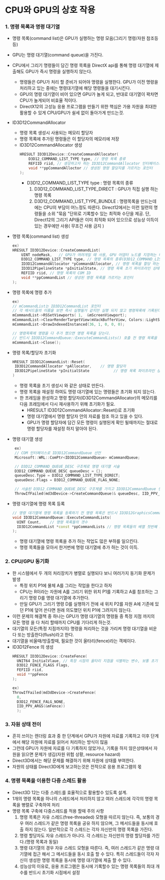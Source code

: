 # CPU와 GPU의 상호 작용
### 1. 명령 목록과 명령 대기열
 + 명령 목록(command list)은 GPU가 실행하는 명령 모음(그리기 명령/자원 참조등등)
 + GPU는 명령 대기열(command queue)을 가진다.
 + CPU에서 그리기 명령들이 담긴 명령 목록을 DirectX api를 통해 명령 대기열에 제출해도 GPU가 즉시 명령을 실행하지 않는다.
   - 명령들은 GPU가 처리 할 준비가 되어야 명령을 실행한다. GPU가 이전 명령을 처리하고 있는 중에는 명령대기열에 해당 명령들을 대기시킨다.
   - GPU의 명령 대기열이 비어 있으면 GPU가 놀게 되고, 반대로 대기열이 꽉차면 CPU가 놀게되어 비효율 적이다. 
   - DirectX12의 고성능 응용 프로그램을 만들기 위한 핵심은 가용 자원을 최대한 활용할 수 있게 CPU/GPU가 쉴세 없이 돌아가게 만드는것.

 + ID3D12CommandAllocator
   - 명령 목록 생성시 사용되는 메모리 할당자
   - 명령 목록에 추가된 명령들은 이 할당자의 메모리에 저장
   - ID3D12CommandAllocator 생성
      ```c++
      HRESULT ID3D12Device::CreateCommandAllocator(
          D3D12_COMMAND_LIST_TYPE type, // 명령 목록 종류 
          REFIID riid, // 생성하고자 하는 ID3D12CommandAllocator 인터페이스의 COM ID
          void **ppCommandAlloctor // 생성된 명령 할당자를 가르키는 포인터
      );
      ```
      - D3D12_COMMAND_LIST_TYPE type : 명령 목록의 종류
        1. D3D12_COMMAND_LIST_TYPE_DIRECT : GPU가 직접 실행 하는 명령 목록
        2. D3D12_COMMAND_LIST_TYPE_BUNDLE : 명령목록을 만드는데에는 CPU의 부담이 어느정도 따른다. Direct12에서는 이런 일련의 명령들을 소위 "묶음 "단위로 기록할수 있는 최적화 수단을 제공. 단, Direct12의 그리기 API들은 이미 최적화 되어 있으므로 성능상 이득이 있는 경우에만 사용( 무조건 사용 금지 )

 + 명령 목록(command list) 생성
   ```c++
   ex)
   HRESULT ID3D12Device::CreateCommandList(
       UINT nodeMask,   // GPU가 여려개일 때 사용, GPU 어댑터 노드를 지정하는 비트마스크 , GPU가 1개 일 때는 0 세팅
       D3D12_COMMAND_LIST_TYPE type, // 명령 목록의 종류(D3D12_COMMAND_LIST_TYPE_DIRECT, D3D12_COMMAND_LIST_TYPE_BUNDLE)
       ID3D12CommandAllocator *pCommandAllocator, // 명령 목록을 할당 하는 명령 할당자.
       ID3D12PipelineState *pInitialState, // 명령 목록 초기 파이프라인 상태를 지정
       REFIID riid, // 명령 목록의 COM ID
       void **ppCommandList // 생성된 명령 목록를 가르키는 포인터
   );
   ```
 + 명령 목록에 명령 추가
   ```c++
   ex)
   // mCommandList는 ID3D12CommandList 포인터
   // 각 메서드들의 이름을 보면 즉시 실행될거 같지만 실행 되지 않고 명령목록에 기록된다.
   mCommandList->RSSetViewports( 1,  &mScreenViewport);
   mCommandList->ClearRenderTargetView(mVackBufferView, Colors::LightSteelBlue, 0, nullptr);
   mCommandList->DrawIndexedInstanced(36, 1, 0, 0, 0);

   // 명령목록에 명령을 다 추가 했으면 명령 목록을 닫는다.
   // 반드시 ID3D12CommandQueue::ExecuteCommandLists() 호출 전 명령 목록을 닫아줘야 된다.
   mCommandList->Close();
   ```
 + 명령 목록/할당자 초기화
    ```c++
   HRESULT ID3D12CommandList::Reset(
     ID3D12CommandAllocator *pAllocator,    // 명령 할당자
     ID3D12PipelineState *pInitialState           // 명령 목록 파이프라인 상태 지정
   )
    ```
   - 명령 목록을 초기 생성시 와 같은 상태로 만든다.
   - 명령 목록을 재설정 하여도 명령 대기열에 있는 명령들은 초기화 되지 않는다. 
   - 한 프레임을 완성하고 명령 할당자(ID3D12CommandAllocator)의 메모리를 다음 프레임에서 다시 재사용하기 위해 초기화가 필요.
     - HRESULT ID3D12CommandAllocator::Reset()로 초기화
     - 명령 대기열에서 명령 할당자 안의 자료를 참조 하고 있을 수 있다.
     - GPU가 명령 할당자에 담긴 모든 명령이 실행된게 확인 될때까지는 절대로 명령 할당자를 재설정 하지 말아야 된다.
 + 명령 대기열 생성
   ```c++
    ex)
    // COM 인터페이스로 ID3D12CommandQueue 선언
    Microsoft::WRL::ComPtr<ID3D12CommandQueue> mCommandQueue;

    // D3D12_COMMAND_QUEUE_DESC 구조체로 명령 대기열 서술
    D3D12_COMMAND_QUEUE_DESC queueDesc = {};
    queueDesc.Type = D3D12_COMMAND_LIST_TYPE_DIRECT;
    queueDesc.Flags = D3D12_COMMAND_QUEUE_FLAG_NONE;

    // 서술된 D3D12_COMMAND_QUEUE_DESC 구조체를 가지고 ID3D12CommandQueue 생성.
    ThrowIfFailed(md3dDevice->CreateCommandQueue(& queueDesc, IID_PPV_ARGS(&mCommandQueue)));
   ```
 + 명령 대기열에 명령 목록 등록
   ```c++
   // 명령 대기열에 명령 목록을 등록하기 전 명령 목록은 반드시 ID3D12GraphicsCommandList::Close()를 호출 해야된다.
   void ID3D12CommandQueue::ExecuteCommandLists(
     UINT Count,    // 명령 목록들의 갯수
     ID3D12CommandList *const *ppCommandLists // 명령 목록들의 배열 첫번째 포인터.
   );
   ```
   - 명령 대기열에 명령 목록을 추가 하는 작업도 많은 부하를 일으킨다.
   - 명령 목록들을 모아서 한거번에 명령 대기열에 추가 하는 것이 이득.

### 2. CPU/GPU 동기화
 + 한 시스템에서 두 개의 처리장치가 병렬로 실행되다 보니 여러가지 동기화 문제가 발생
   - 특정 위치 P1에 물체 A를 그리는 작업을 한다고 하자
   - CPU는 R이라는 자원에 A를 그리기 위한 위치 P1를 기록하고 A를 참조하는 그리기 명령 D를 명령 대기열에 추가한다.
   - 만일 GPU가 그리기 명령 D를 실행하기 전에 새 위치 P2를 자원 A에 기존에 있던 P1에 덮어 쓴다면 원래 의도했던 위치 P1에 그려지지 않는다.
 + 이런 문제의 해결책 중 하나는  GPU가 명령 대기열의 명령들 중 특정 지점 까지의 모든 명령 을 다 처리 할때까지 CPU를 기다리게 하는것.
 + 대기열의 모든(특정 지점까지의) 명령을 처리하는 것을 가리켜 명령 대기열을 비운다 또는 방출한다(flush)라고 한다.
 + 대기열을 비울때/방출할때, 필요한 것이 울타리(fence)라는 객체이다.
 + ID3D12Fence 의 생성
   ```c++
   HRESULT ID3D12Device::CreateFence(
     UNIT64 InitialVlaue, // 특정 시점의 울타리 지점을 식별하는 변수, 보통 초기 0으로 세팅후 새 울타리를 생성할때마나 값을 1씩 증가
     D3D12_FENCE_FLAGS Flags,
     FEFIID riid,
     void **ppFence
   );

   ex)
   ThrowIfFailed(md3dDevice->CreateFence(
     0,
     D3D12_FENCE_FALG_NONE, 
     IID_PPV_ARGS(&mFence))
     );
   ```
 ### 3. 자원 상태 전이
  + 흔히 쓰이는 렌더링 효과 중 한 단계에서 GPU가 자원에 자료를 기록하고 이후 단계에서 해당 자원에 자료를 읽어서 처리하는 방식이 많음
  + 그런데 GPU가 자원에 자료를 다 기록하지 않았거나, 기록을 하지 않은상태에서 자원을 읽으면 문제가 생김(자원 위험 상황, resource hazard)
  + Direct3D에서는 해당 문제를 해결하기 위해 자원에 상태를 부여한다.
  + 자원의 상태를 Direct3D에게 보고하는것은 전적으로 응용 프로그램의 몫

### 4. 명령 목록을 이용한 다중 스레드 활용
  + Direct3D 12는 다중 스레드를 효율적으로 활용할수 있도록 설계.
  + 1개의 명령 목록을 하나의 스레드에서 처리하지 않고 여러 스레드에 각각의 명령 목록을 병렬로 구축하여 처리
  + 명령 목록 구축에 다중스레드를 적용 할때 주의 사항
    1. 명령 목록은 자유 스레드(free-threaded) 모형을 따르지 않는다. 즉, 보통의 경우 여러 스레드가 같은 명령 목록을 공유 하지 않으며, 그 메서드들을 동시에 호출 하지 않는다. 일반적으로 각 스레드는 각자 자신만의 명령 목록을 가진다.
    2. 명령 할당자도 자유 스레드가 아니다. 각 스레드는 자신만의 명령 할당자를 가진다.(명령 목록과 동일)
    3. 명령 대기열의 경우 자유 스레드 모형을 따른다. 즉, 여러 스레드가 같은 명령 대기열에 접근 해서 그 메서드들을 동시 호출 할 수 있다. 특히 스레드들이 각자 자신이 생성한 명령 목록을 동시에 명령 대기열에 제출 할 수 있다.
    4. 성능상의 이유로, 응용 프로그램은 동시에 기록할수 있는 명령 목록들의 최대 개수를 반드시 초기화 시점에서 설정
